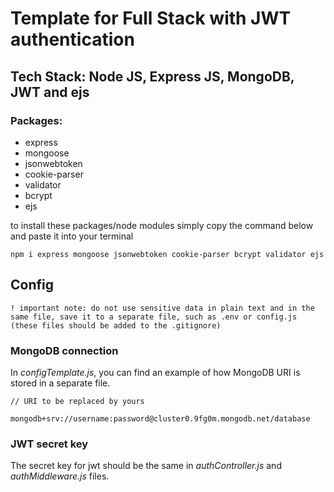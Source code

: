 # Template for Full Stack with JWT authentication 

## Tech Stack: Node JS, Express JS, MongoDB, JWT and ejs

### Packages:

- express
- mongoose
- jsonwebtoken
- cookie-parser
- validator
- bcrypt
- ejs

to install these packages/node modules simply copy the command below and paste it into your terminal

```
npm i express mongoose jsonwebtoken cookie-parser bcrypt validator ejs
```

## Config

    ! important note: do not use sensitive data in plain text and in the same file, save it to a separate file, such as .env or config.js (these files should be added to the .gitignore)

### MongoDB connection

In *configTemplate.js*, you can find an example of how MongoDB URI is stored in a separate file.

```
// URI to be replaced by yours

mongodb+srv://username:password@cluster0.9fg0m.mongodb.net/database
```

### JWT secret key

The secret key for jwt should be the same in *authController.js* and *authMiddleware.js* files.
